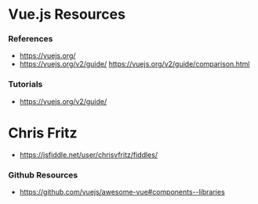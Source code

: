 
Vue.js Resources
====

### References
* https://vuejs.org/
* https://vuejs.org/v2/guide/ 
 https://vuejs.org/v2/guide/comparison.html


### Tutorials
* https://vuejs.org/v2/guide/
# Chris Fritz
  * https://jsfiddle.net/user/chrisvfritz/fiddles/


### Github Resources
* https://github.com/vuejs/awesome-vue#components--libraries

